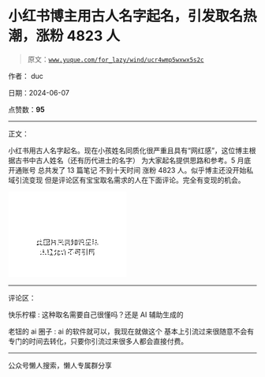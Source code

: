 # 小红书博主用古人名字起名，引发取名热潮，涨粉 4823 人

> 原文：[`www.yuque.com/for_lazy/wind/ucr4wmp5wxwx5s2c`](https://www.yuque.com/for_lazy/wind/ucr4wmp5wxwx5s2c)

作者： duc

日期：2024-06-07

点赞数：**95**

* * *

正文：

小红书用古人名字起名。现在小孩姓名同质化很严重且具有“网红感”，这位博主根据古书中古人姓名（还有历代进士的名字） 为大家起名提供思路和参考。5 月底开通账号
总共发了 13 篇笔记 不到十天时间 涨粉 4823 人。似乎博主还没开始私域引流变现 但是评论区有宝宝取名需求的人在下面评论。完全有变现的机会。

![](img/01123261f21dd0df287a5136a6d85b06.png)

* * *

评论区：

快乐柠檬 : 这种取名需要自己很懂吗？还是 AI 辅助生成的

老钮的 ai 圈子 : ai 的软件就可以，我现在就做这个 基本上引流过来很随意不会有专门的时间去转化，只要你引流过来很多人都会直接付费。

* * *

公众号懒人搜索，懒人专属群分享